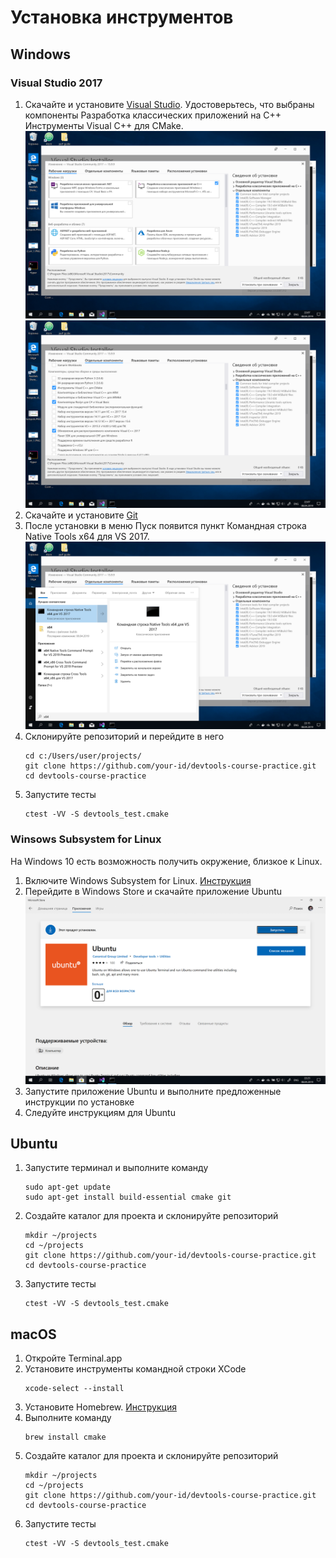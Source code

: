 # Установка инструментов

## Windows

### Visual Studio 2017

1. Скачайте и установите [Visual Studio](https://visualstudio.microsoft.com/ru/).
   Удостоверьтесь, что выбраны компоненты Разработка классических приложений на C++
   Инструменты Visual C++ для CMake.
   ![vs1](pics/vs1.png)
   ![vs2](pics/vs2.png)
1. Скачайте и установите [Git](https://git-scm.com)
1. После установки в меню Пуск появится пункт Командная строка Native Tools x64
   для VS 2017.
   ![cmd](pics/cmd.png)
1. Склонируйте репозиторий и перейдите в него
   ```
   cd c:/Users/user/projects/
   git clone https://github.com/your-id/devtools-course-practice.git
   cd devtools-course-practice
   ```
1. Запустите тесты
    ```
    ctest -VV -S devtools_test.cmake
    ```

### Winsows Subsystem for Linux

На Windows 10 есть возможность получить окружение, близкое к Linux.
1. Включите Windows Subsystem for Linux.
   [Инструкция](https://docs.microsoft.com/en-us/windows/wsl/install-win10)
1. Перейдите в Windows Store и скачайте приложение Ubuntu
   ![winstore](pics/winstore.png)
1. Запустите приложение Ubuntu и выполните предложенные инструкции по установке
1. Следуйте инструкциям для Ubuntu

## Ubuntu

1. Запустите терминал и выполните команду
   ```
   sudo apt-get update
   sudo apt-get install build-essential cmake git
   ```
1. Создайте каталог для проекта и склонируйте репозиторий
   ```
   mkdir ~/projects
   cd ~/projects
   git clone https://github.com/your-id/devtools-course-practice.git
   cd devtools-course-practice
   ```
1. Запустите тесты
   ```
   ctest -VV -S devtools_test.cmake
   ```

## macOS

1. Откройте Terminal.app
1. Установите инструменты командной строки XCode
   ```
   xcode-select --install
   ```
1. Установите Homebrew. [Инструкция](https://brew.sh/index_ru)
1. Выполните команду
   ```
   brew install cmake
   ```
1. Создайте каталог для проекта и склонируйте репозиторий
   ```
   mkdir ~/projects
   cd ~/projects
   git clone https://github.com/your-id/devtools-course-practice.git
   cd devtools-course-practice
   ```
1. Запустите тесты
   ```
   ctest -VV -S devtools_test.cmake
   ```
